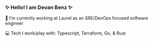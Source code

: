 ### ✨ Hello! I am Devan Benz ✨

🔭 I’m currently working at Laurel as an SRE/DevOps focused software engineer

💻 Tech I work/play with: Typescript, Terraform, Go, & Rust
